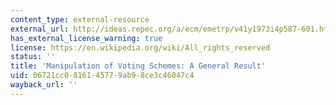 ```yaml
---
content_type: external-resource
external_url: http://ideas.repec.org/a/ecm/emetrp/v41y1973i4p587-601.html
has_external_license_warning: true
license: https://en.wikipedia.org/wiki/All_rights_reserved
status: ''
title: 'Manipulation of Voting Schemes: A General Result'
uid: 06721cc0-8161-4577-9ab9-8ce3c46047c4
wayback_url: ''
---
```

